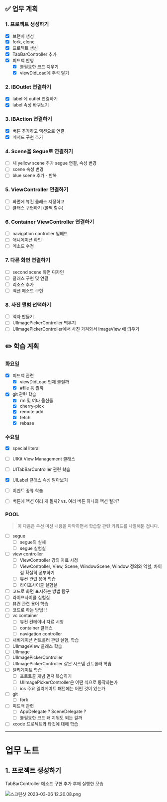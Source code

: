 ## ✅ 업무 계획

### 1. 프로젝트 생성하기

- [x]  브랜치 생성
- [x]  fork, clone
- [x]  프로젝트 생성
- [x]  TabBarController 추가
- [x]  피드백 반영
    - [x]  불필요한 코드 지우기
    - [x]  viewDidLoad에 주석 달기

### 2. IBOutlet 연결하기

- [x]  label 에 outlet 연결하기
- [x]  label 속성 바꿔보기

### 3. IBAction 연결하기

- [X]  버튼 추가하고 액션으로 연결
- [X]  메서드 구현 추가

### 4. Scene을 Segue로 연결하기

- [ ]  새 yellow scene 추가 segue 연결, 속성 변경
- [ ]  scene 속성 변경
- [ ]  blue scene 추가 - 반복

### 5. ViewController 연결하기

- [ ]  화면에 뷰컨 클래스 지정하고
- [ ]  클래스 구현하기 (콜백 함수)

### 6. Container ViewController 연결하기

- [ ]  navigation controller 임베드
- [ ]  애니메이션 확인
- [ ]  메소드 수정

### 7. 다른 화면 연결하기

- [ ]  second scene 화면 디자인
- [ ]  클래스 구현 및 연결
- [ ]  리소스 추가
- [ ]  액션 메소드 구현

### 8. 사진 앨범 선택하기

- [ ]  액자 만들기
- [ ]  UIImagePickerController 띄우기
- [ ]  UIImagePickerController에서 사진 가져와서 ImageView 에 띄우기

## ✏️ 학습 계획

### 화요일

- [x]  피드백 관련
    - [x]  viewDidLoad 언제 불릴까
    - [x]  #file 등 뭘까
- [x]  git 관련 학습
    - [x]  rm 및 여타 옵션들
    - [x]  cherry-pick
    - [x]  remote add
    - [x]  fetch
    - [x]  rebase

### 수요일

- [x]  special literal
- [ ]  UIKit View Management 클래스
- [ ]  UITabBarController 관련 학습

- [x]  UILabel 클래스 속성 알아보기
- [ ]  이벤트 종류 학습
- [ ]  버튼에 액션 여러 개 될까? vs. 여러 버튼 하나의 액션 될까?

### POOL

> 이 다음은 우선 미션 내용을 파악하면서 학습할 관련 키워드를 나열해둔 겁니다.
> 
- [ ]  segue
    - [ ]  segue의 실체
    - [ ]  segue 실험실
- [ ]  view controller
    - [ ]  ViewController 강의 자료 시청
    - [ ]  ViewController, View, Scene, WindowScene, Window 정의와 역할, 차이점 확실히 공부하기
    - [ ]  뷰컨 관련 용어 학습
    - [ ]  라이프사이클 실험실
- [ ]  코드로 화면 표시하는 방법 탐구
- [ ]  라이프사이클 실험실
- [ ]  뷰컨 관련 용어 학습
- [ ]  코드로 하는 방법 !!
- [ ]  vc container
    - [ ]  뷰컨 컨테이너 자료 시청
    - [ ]  container 클래스
    - [ ]  navigation controller
- [ ]  내비게이션 컨트롤러 관련 실험, 학습
- [ ]  UIImageVIew 클래스 학습
- [ ]  UIImage
- [ ]  UIImagePickerController
- [ ]  UIImagePickerController 같은 시스템 컨트롤러 학습
- [ ]  델리게이트 학습
    - [ ]  프로토콜 개념 먼저 복습하기
    - [ ]  UIImagePickerController은 어떤 식으로 동작하는가
    - [ ]  ios 주요 델리게이트 패턴에는 어떤 것이 있는가
- [ ]  git
    - [ ]  fork
- [ ]  피드백 관련
    - [ ]  AppDelegate ? SceneDelegate ?
    - [ ]  불필요한 코드 왜 지워도 되는 걸까
- [ ]  xcode 프로젝트와 타깃에 대해 학습
---

# 업무 노트

## 1. 프로젝트 생성하기

TabBarController 메소드 구현 추가 후에 실행한 모습

![스크린샷 2023-03-06 12.20.08.png](https://s3-us-west-2.amazonaws.com/secure.notion-static.com/02cd4ea9-d203-4cf3-a5c4-9998ed24b1d7/%E1%84%89%E1%85%B3%E1%84%8F%E1%85%B3%E1%84%85%E1%85%B5%E1%86%AB%E1%84%89%E1%85%A3%E1%86%BA_2023-03-06_12.20.08.png)